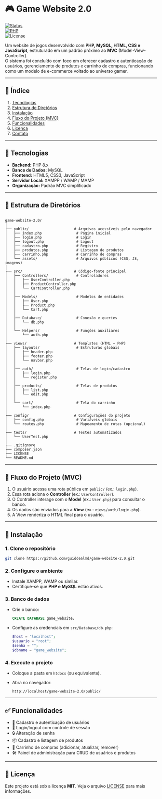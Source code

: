# 🎮 Game Website 2.0

[![Status](https://img.shields.io/badge/status-concluído-brightgreen)]()  
[![PHP](https://img.shields.io/badge/PHP-8.x-blue?logo=php)]()  
[![License](https://img.shields.io/badge/license-MIT-green)]()

Um website de jogos desenvolvido com **PHP, MySQL, HTML, CSS e JavaScript**, estruturado em um padrão próximo ao **MVC** (Model-View-Controller).  
O sistema foi concluído com foco em oferecer cadastro e autenticação de usuários, gerenciamento de produtos e carrinho de compras, funcionando como um modelo de e-commerce voltado ao universo gamer.

---

## 📑 Índice

1. [Tecnologias](#-tecnologias)  
2. [Estrutura de Diretórios](#-estrutura-de-diretórios)  
3. [Instalação](#-instalação)  
4. [Fluxo do Projeto (MVC)](#-fluxo-do-projeto-mvc)  
5. [Funcionalidades](#-funcionalidades)  
6. [Licença](#-licença)  
7. [Contato](#-contato)  

---

## 🧰 Tecnologias

- **Backend:** PHP 8.x  
- **Banco de Dados:** MySQL  
- **Frontend:** HTML5, CSS3, JavaScript  
- **Servidor Local:** XAMPP / WAMP / MAMP  
- **Organização:** Padrão MVC simplificado  

---

## 📁 Estrutura de Diretórios

```

game-website-2.0/
│
├── public/                     # Arquivos acessíveis pelo navegador
│   ├── index.php                # Página inicial
│   ├── login.php                # Login
│   ├── logout.php               # Logout
│   ├── cadastro.php             # Registro
│   ├── produtos.php             # Listagem de produtos
│   ├── carrinho.php             # Carrinho de compras
│   └── assets/                  # Arquivos públicos (CSS, JS, imagens)
│
├── src/                        # Código-fonte principal
│   ├── Controllers/             # Controladores
│   │   ├── UserController.php
│   │   ├── ProductController.php
│   │   └── CartController.php
│   │
│   ├── Models/                  # Modelos de entidades
│   │   ├── User.php
│   │   ├── Product.php
│   │   └── Cart.php
│   │
│   ├── Database/                # Conexão e queries
│   │   └── db.php
│   │
│   └── Helpers/                 # Funções auxiliares
│       └── auth.php
│
├── views/                      # Templates (HTML + PHP)
│   ├── layouts/                 # Estruturas globais
│   │   ├── header.php
│   │   ├── footer.php
│   │   └── navbar.php
│   │
│   ├── auth/                    # Telas de login/cadastro
│   │   ├── login.php
│   │   └── register.php
│   │
│   ├── products/                # Telas de produtos
│   │   ├── list.php
│   │   └── edit.php
│   │
│   └── cart/                    # Tela do carrinho
│       └── index.php
│
├── config/                     # Configurações do projeto
│   ├── config.php               # Variáveis globais
│   └── routes.php               # Mapeamento de rotas (opcional)
│
├── tests/                      # Testes automatizados
│   └── UserTest.php
│
├── .gitignore
├── composer.json
├── LICENSE
└── README.md

````

---

## 🔄 Fluxo do Projeto (MVC)

1. O usuário acessa uma rota pública em `public/` (ex.: `login.php`).  
2. Essa rota aciona o **Controller** (ex.: `UserController`).  
3. O Controller interage com o **Model** (ex.: `User.php`) para consultar o banco.  
4. Os dados são enviados para a **View** (ex.: `views/auth/login.php`).  
5. A View renderiza o HTML final para o usuário.  

---

## 🚀 Instalação

### 1. Clone o repositório
```bash
git clone https://github.com/guiddealmd/game-website-2.0.git
````

### 2. Configure o ambiente

* Instale XAMPP, WAMP ou similar.
* Certifique-se que **PHP e MySQL** estão ativos.

### 3. Banco de dados

* Crie o banco:

  ```sql
  CREATE DATABASE game_website;
  ```
* Configure as credenciais em `src/Database/db.php`:

  ```php
  $host = "localhost";
  $usuario = "root";
  $senha = "";
  $dbname = "game_website";
  ```

### 4. Execute o projeto

* Coloque a pasta em `htdocs` (ou equivalente).
* Abra no navegador:

  ```
  http://localhost/game-website-2.0/public/
  ```

---

## ✅ Funcionalidades

* 👤 Cadastro e autenticação de usuários
* 🔑 Login/logout com controle de sessão
* 🔒 Alteração de senha
* 📦 Cadastro e listagem de produtos
* 🛒 Carrinho de compras (adicionar, atualizar, remover)
* 🛠 Painel de administração para CRUD de usuários e produtos

---

## 📄 Licença

Este projeto está sob a licença **MIT**.
Veja o arquivo [LICENSE](LICENSE) para mais informações.
